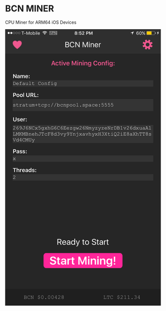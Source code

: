 # BCN MINER
CPU Miner for ARM64 iOS Devices

![](https://github.com/RandyMcMillan/BCNMiner/blob/master/ScreenShots/image2.PNG?raw=true)
